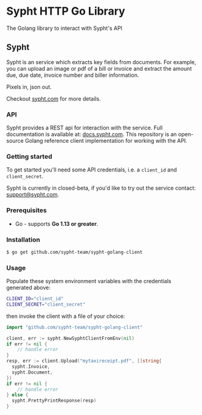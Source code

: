 # Sypht HTTP Go Library

The Golang library to interact with Sypht's API

## Sypht

Sypht is an service which extracts key fields from documents. For example, you can upload an image or pdf of a bill or invoice and extract the amount due, due date, invoice number and biller information.

Pixels in, json out.

Checkout [sypht.com](https://sypht.com) for more details.

### API

Sypht provides a REST api for interaction with the service. Full documentation is available at: [docs.sypht.com](https://docs.sypht.com/).
This repository is an open-source Golang reference client implementation for working with the API.


### Getting started

To get started you'll need some API credentials, i.e. a `client_id` and `client_secret`.

Sypht is currently in closed-beta, if you'd like to try out the service contact: [support@sypht.com](mailto://support@sypht.com).

### Prerequisites

* Go - supports **Go 1.13 or greater**.

### Installation

```sh
$ go get github.com/sypht-team/sypht-golang-client
```


### Usage
Populate these system environment variables with the credentials generated above:

```Bash
CLIENT_ID="client_id"
CLIENT_SECRET="client_secret"
```

then invoke the client with a file of your choice:
```go
import "github.com/sypht-team/sypht-golang-client"

client, err := sypht.NewSyphtClientFromEnv(nil)
if err != nil {
    // handle error
}
resp, err := client.Upload("mytaxireceipt.pdf", []string{
  sypht.Invoice,
  sypht.Document,
})
if err != nil {
	// handle error
} else {
  sypht.PrettyPrintResponse(resp)
}
```


